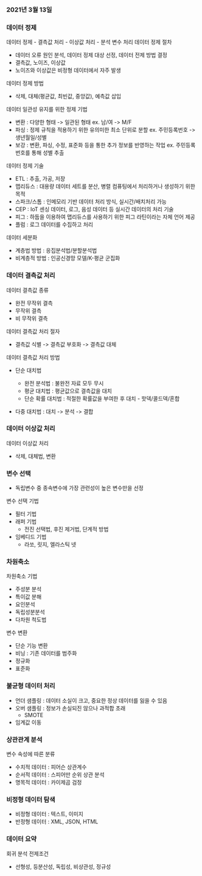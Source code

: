 ### 2021년 3월 13일

### 데이터 정제
데이터 정제 - 결측값 처리 - 이상값 처리 - 분석 변수 처리
데이터 정제 절차
- 데이터 오류 원인 분석, 데이터 정제 대상 선정, 데이터 전제 방법 결정
- 결측값, 노이즈, 이상값
- 노이즈와 이상값은 비정형 데이터에서 자주 발생

데이터 정제 방법
- 삭제, 대체(평균값, 최빈값, 중앙값), 예측값 삽입

데이터 일관성 유지를 위한 정제 기법
- 변환 : 다양한 형태 -> 일관된 형태 ex. 남/여 -> M/F
- 파싱 : 정제 규칙을 적용하기 위한 유의미한 최소 단위로 분할 ex. 주민등록번호 -> 생년월일/성별
- 보강 : 변환, 파싱, 수정, 표준화 등을 통한 추가 정보를 반영하는 작업 ex. 주민등록번호를 통해 성별 추출

데이터 정제 기술
- ETL : 추출, 가공, 저장
- 맵리듀스 : 대용량 데이터 세트를 분산, 병렬 컴퓨팅에서 처리하거나 생성하기 위한 목적
- 스파크/스톰 : 인메모리 기반 데이터 처리 방식, 실시간/배치처리 가능
- CEP : IoT 센싱 데이터, 로그, 음성 데이터 등 실시간 데이터의 처리 기술
- 피그 : 하둡을 이용하여 맵리듀스를 사용하기 위한 피그 라틴이라는 자체 언어 제공
- 플럼 : 로그 데이터를 수집하고 처리

데이터 세분화
- 계층법 방법 : 응집분석법/분할분석법
- 비계층적 방법 : 인공신경망 모델/K-평균 군집화

### 데이터 결측값 처리
데이터 결측값 종류
- 완전 무작위 결측
- 무작위 결측
- 비 무작위 결측

데이터 결측값 처리 절자
- 결측값 식별 -> 결측값 부호화 -> 결측값 대체

데이터 결측값 처리 방법
- 단순 대치법
   - 완전 분석법 : 불완전 자료 모두 무시
   - 평균 대치법 : 평균값으로 결측값을 대치
   - 단순 확률 대치법 : 적절한 확률값을 부여한 후 대치 - 핫덱/콜드덱/혼합
   
- 다중 대치법 : 대치 -> 분석 -> 결합

### 데이터 이상값 처리
데이터 이상값 처리
- 삭제, 대체법, 변환

### 변수 선택
- 독립변수 중 종속변수에 가장 관련성이 높은 변수만을 선정

변수 선택 기법
- 필터 기법
- 래퍼 기법
    -  전진 선택법, 후진 제거법, 단계적 방법
- 임베디드 기법
    - 라쏘, 릿지, 엘라스틱 넷

### 차원축소
차원축소 기법
- 주성분 분석
- 특이값 분해
- 요인분석
- 독립성분분석
- 다차원 척도법

변수 변환
- 단순 기능 변환
- 비닝 : 기존 데이터를 범주화
- 정규화
- 표준화

### 불균형 데이터 처리
- 언더 샘플링 : 데이터 소실이 크고, 중요한 정상 데이터를 잃을 수 있음
- 오버 샘플링 : 정보가 손실되진 않으나 과적합 초래
    - SMOTE
- 임계값 이동

### 상관관계 분석
변수 속성에 따른 분류
- 수치적 데이터 : 피어슨 상관계수
- 순서적 데이터 : 스피어만 순위 상관 분석
- 명목적 데이터 : 카이제곱 검정

### 비정형 데이터 탐색
- 비정형 데이터 : 텍스트, 이미지
- 반정형 데이터 : XML, JSON, HTML

### 데이터 요약
회귀 분석 전제조건
- 선형성, 등분산성, 독립성, 비상관성, 정규성


```python

```
